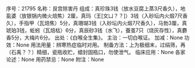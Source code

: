 序号：21795
名称：艮宫除害丹
组成：真珍珠3钱（放水豆腐上蒸3尺香久），地虱婆（放银锅内微火焙焦）2厘，真玛（王[文凵？？]）3钱（入砂坛内火煅7尺香久），手指甲（瓦焙焦）5分，真珊瑚3钱（入砂坛内火煅7尺香久），马勃3厘，真琥珀3钱，蚯蚓（瓦焙枯）6分，真辰砂3钱（水飞），蚕茧7只（烧灰存性），真麝香5分，大梅片6分。
出处：《白喉全生集》。
主治：一切白喉证。
加减：None
功效：None
用法用量：辨寒热症临时对用。
制备方法：上为极细末，过绢筛，再（石禹？？）精细，瓷瓶收贮，蜡封固瓶口，勿使泄气。
临床应用：None
各家论述：None
用药禁忌：None
附注：None
